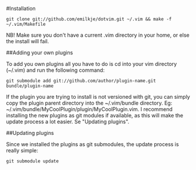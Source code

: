 #Installation

	git clone git://github.com/emilkje/dotvim.git ~/.vim && make -f ~/.vim/Makefile

NB! Make sure you don't have a current .vim directory in your home, or else the install will fail.

##Adding your own plugins

To add you own plugins all you have to do is cd into your vim directory (~/.vim) and run the following command:

	git submodule add git://github.com/author/plugin-name.git bundle/plugin-name

If the plugin you are trying to install is not versioned with git, you can simply copy the plugin parent directory into the ~/.vim/bundle directory. Eg: ~/.vim/bundle/MyCoolPlugin/plugin/MyCoolPlugin.vim. I recommend installing the new plugins as git modules if available, as this will make the update process a lot easier. Se "Updating plugins".

##Updating plugins

Since we installed the plugins as git submodules, the update process is really simple:

	git submodule update
